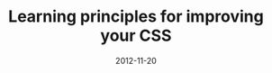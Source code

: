 ---
date: 2012-11-20
external: 
  host: Codrops
  url: http://tympanus.net/codrops/2012/11/20/learning-principles-for-improving-your-css/
layout: none
preview: false
published: true
sassmeister: false
summary: false
title: "Learning principles for improving your CSS"
---